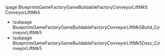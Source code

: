 \page BlueprintsGameFactoryGameBuildableFactoryConveyorLiftMk5 ConveyorLiftMk5
- \subpage BlueprintsGameFactoryGameBuildableFactoryConveyorLiftMk5Build_ConveyorLiftMk5
- \subpage BlueprintsGameFactoryGameBuildableFactoryConveyorLiftMk5Desc_ConveyorLiftMk5
